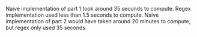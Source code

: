Naive implementation of part 1 took around 35 seconds to compute. Regex
implementation used less than 1.5 seconds to compute. Naive implementation of
part 2 would have taken around 20 minutes to compute, but regex only used 35 seconds.
